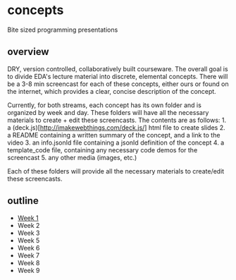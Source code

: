 # concepts

Bite sized programming presentations

## overview

DRY, version controlled, collaboratively built courseware. The overall goal is to divide EDA's lecture material into discrete, elemental concepts. There will be a 3-8 min screencast for each of these concepts, either ours or found on the internet, which provides a clear, concise description of the concept. 

Currently, for both streams, each concept has its own folder and is organized by week and day. These folders will have all the necessary materials to create + edit these screencasts. The contents are as follows:
	1. a (deck.js)[http://imakewebthings.com/deck.js/] html file to create slides 
	2. a README containing a written summary of the concept, and a link to the video
	3. an info.jsonId file containing a jsonId definition of the concept
	4. a template_code file, containing any necessary code demos for the screencast
	5. any other media (images, etc.)

Each of these folders will provide all the necessary materials to create/edit these screencasts.

## outline

- [Week 1](./week_1/README.md)
- Week 2
- Week 3
- Week 5
- Week 6
- Week 7
- Week 8
- Week 9
